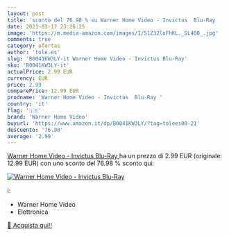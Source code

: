 ```yaml
---
layout: post
title: 'sconto del 76.98 % su Warner Home Video - Invictus  Blu-Ray   '
date: 2021-03-17 23:26:25
image: 'https://m.media-amazon.com/images/I/51Z32loFhKL._SL400_.jpg'
comments: true
category: ofertas
author: 'tole.es'
slug: 'B0041KW3LY-it Warner Home Video - Invictus Blu-Ray'
sku: 'B0041KW3LY-it'
actualPrice: 2.99 EUR
currency: EUR
price: 2.99
comparePrice: 12.99 EUR
prodname: 'Warner Home Video - Invictus  Blu-Ray '
country: 'it'
flag: '🇮🇹'
brand: 'Warner Home Video'
buyurl: 'https://www.amazon.it/dp/B0041KW3LY/?tag=tolees00-21'
descuento: '76.98'
average: '2.99'
---
```


[Warner Home Video - Invictus  Blu-Ray ](https://www.amazon.it/dp/B0041KW3LY/?tag=tolees00-21) ha un prezzo di 2.99 EUR (originale: 12.99 EUR) con uno sconto del 76.98 % sconto qui:

[![Warner Home Video - Invictus  Blu-Ray ](https://m.media-amazon.com/images/I/51Z32loFhKL._SL400_.jpg)](https://www.amazon.it/dp/B0041KW3LY/?tag=tolees00-21)

ℹ️:

- Warner Home Video
- Elettronica

[🛒 Acquista qui!!](https://www.amazon.it/dp/B0041KW3LY/?tag=tolees00-21)
